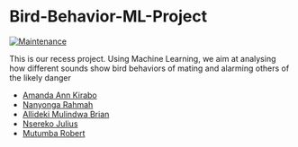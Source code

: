 # Bird-Behavior-ML-Project
[![Maintenance](https://img.shields.io/badge/maintained-yes-green.svg)](https://github.com/baliddeki/Bird-Behavior-ML-Project/commits/master)


This is our recess project. Using Machine Learning, we aim at analysing how different sounds show bird behaviors of mating and alarming others of the likely danger
* [Amanda Ann Kirabo](https://github.com/UgAka)
* [Nanyonga Rahmah](https://github.com/UgAka)
* [Allideki Mulindwa Brian](https://github.com/UgAka)
* [Nsereko Julius](https://github.com/UgAka)
* [Mutumba Robert](https://github.com/UgAka)


